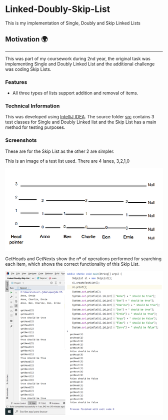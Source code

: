 # Linked-Doubly-Skip-List
This is my implementation of Single, Doubly and Skip Linked Lists

## Motivation :earth_africa:
---
This was part of my coursework during 2nd year, the original task was implementing Single and Doubly Linked List and the additional challenge was coding Skip Lists.

### Features
- All three types of lists support addition and removal of items.
### Technical Information
This was developed using [IntelliJ IDEA](https://www.jetbrains.com/idea/). The source folder [src](/src) contains 3 test classes for Single and Doubly Linked list and the Skip List has a main method for testing purposes.
### Screenshots
These are for the Skip List as the other 2 are simpler.

This is an image of a test list used. There are 4 lanes, 3,2,1,0

![](/screenshots/screenshot1.png)

GetHeads and GetNexts show the nº of operations performed for searching each item, which shows the correct functionality of this Skip List.

![](/screenshots/screenshot2.png)
